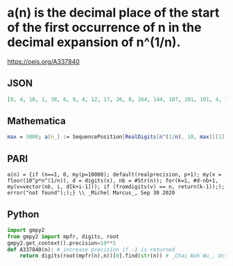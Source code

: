 # a\(n\) is the decimal place of the start of the first occurrence of n in the decimal expansion of n^\(1/n\)\.
https://oeis.org/A337840
## JSON
```JSON
[0, 4, 10, 1, 38, 6, 9, 4, 12, 17, 26, 0, 264, 144, 107, 101, 101, 4, 78, 68, 36, 86, 11, 17, 147, 151, 205, 50, 55, 26, 307, 88, 94, 180, 177, 61, 113, 244, 280, 37, 110, 38, 285, 101, 124, 223, 243, 25, 86, 116, 66, 77, 146, 283, 3, 60, 20, 82, 27, 146, 82, 140]
```
## Mathematica
```Mathematica
max = 3000; a[n_] := SequencePosition[RealDigits[n^(1/n), 10, max][[1]], IntegerDigits[n]][[1, 1]] - 1; Array[a, 100] (* _Amiram Eldar_, Sep 25 2020 *)
```
## PARI
```PARI
a(n) = {if (n==1, 0, my(p=10000); default(realprecision, p+1); my(x = floor(10^p*n^(1/n)), d = digits(x), nb = #Str(n)); for(k=1, #d-nb+1, my(v=vector(nb, i, d[k+i-1])); if (fromdigits(v) == n, return(k-1));); error("not found"););} \\ _Michel Marcus_, Sep 30 2020
```
## Python
```Python
import gmpy2
from gmpy2 import mpfr, digits, root
gmpy2.get_context().precision=10**5
def A337840(n): # increase precision if -1 is returned
    return digits(root(mpfr(n),n))[0].find(str(n)) # _Chai Wah Wu_, Oct 07 2020
```
